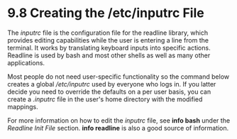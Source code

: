 # 9.8 Creating the /etc/inputrc File

The *inputrc* file is the configuration file for the readline library, which
provides editing capabilities while the user is entering a line from the
terminal. It works by translating keyboard inputs into specific actions.
Readline is used by bash and most other shells as well as many other
applications.

Most people do not need user-specific functionality so the command below creates
a global */etc/inputrc* used by everyone who logs in. If you latter decide you
need to override the defaults on a per user basis, you can create a *.inputrc*
file in the user's home directory with the modified mappings.

For more information on how to edit the *inputrc* file, see **info bash** under
the *Readline Init File* section. **info readline** is also a good source of
information.
